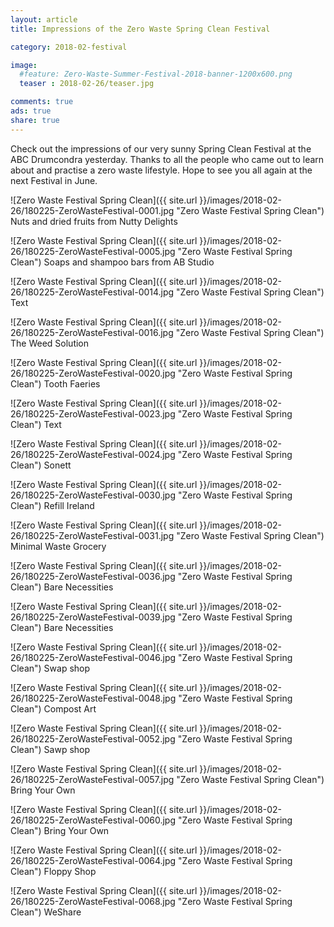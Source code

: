 ```yaml
---
layout: article
title: Impressions of the Zero Waste Spring Clean Festival

category: 2018-02-festival

image:
  #feature: Zero-Waste-Summer-Festival-2018-banner-1200x600.png
  teaser : 2018-02-26/teaser.jpg

comments: true
ads: true
share: true
---
```


Check out the impressions of our very sunny Spring Clean Festival at the ABC Drumcondra yesterday. Thanks to all the people who came out to learn about and practise a zero waste lifestyle. Hope to see you all again at the next Festival in June.

![Zero Waste Festival Spring Clean]({{ site.url }}/images/2018-02-26/180225-ZeroWasteFestival-0001.jpg "Zero Waste Festival Spring Clean")
Nuts and dried fruits from Nutty Delights

![Zero Waste Festival Spring Clean]({{ site.url }}/images/2018-02-26/180225-ZeroWasteFestival-0005.jpg "Zero Waste Festival Spring Clean")
Soaps and shampoo bars from AB Studio

![Zero Waste Festival Spring Clean]({{ site.url }}/images/2018-02-26/180225-ZeroWasteFestival-0014.jpg "Zero Waste Festival Spring Clean")
Text

![Zero Waste Festival Spring Clean]({{ site.url }}/images/2018-02-26/180225-ZeroWasteFestival-0016.jpg "Zero Waste Festival Spring Clean")
The Weed Solution

![Zero Waste Festival Spring Clean]({{ site.url }}/images/2018-02-26/180225-ZeroWasteFestival-0020.jpg "Zero Waste Festival Spring Clean")
Tooth Faeries

![Zero Waste Festival Spring Clean]({{ site.url }}/images/2018-02-26/180225-ZeroWasteFestival-0023.jpg "Zero Waste Festival Spring Clean")
Text

![Zero Waste Festival Spring Clean]({{ site.url }}/images/2018-02-26/180225-ZeroWasteFestival-0024.jpg "Zero Waste Festival Spring Clean")
Sonett

![Zero Waste Festival Spring Clean]({{ site.url }}/images/2018-02-26/180225-ZeroWasteFestival-0030.jpg "Zero Waste Festival Spring Clean")
Refill Ireland

![Zero Waste Festival Spring Clean]({{ site.url }}/images/2018-02-26/180225-ZeroWasteFestival-0031.jpg "Zero Waste Festival Spring Clean")
Minimal Waste Grocery

![Zero Waste Festival Spring Clean]({{ site.url }}/images/2018-02-26/180225-ZeroWasteFestival-0036.jpg "Zero Waste Festival Spring Clean")
Bare Necessities

![Zero Waste Festival Spring Clean]({{ site.url }}/images/2018-02-26/180225-ZeroWasteFestival-0039.jpg "Zero Waste Festival Spring Clean")
Bare Necessities

![Zero Waste Festival Spring Clean]({{ site.url }}/images/2018-02-26/180225-ZeroWasteFestival-0046.jpg "Zero Waste Festival Spring Clean")
Swap shop

![Zero Waste Festival Spring Clean]({{ site.url }}/images/2018-02-26/180225-ZeroWasteFestival-0048.jpg "Zero Waste Festival Spring Clean")
Compost Art

![Zero Waste Festival Spring Clean]({{ site.url }}/images/2018-02-26/180225-ZeroWasteFestival-0052.jpg "Zero Waste Festival Spring Clean")
Sawp shop

![Zero Waste Festival Spring Clean]({{ site.url }}/images/2018-02-26/180225-ZeroWasteFestival-0057.jpg "Zero Waste Festival Spring Clean")
Bring Your Own

![Zero Waste Festival Spring Clean]({{ site.url }}/images/2018-02-26/180225-ZeroWasteFestival-0060.jpg "Zero Waste Festival Spring Clean")
Bring Your Own

![Zero Waste Festival Spring Clean]({{ site.url }}/images/2018-02-26/180225-ZeroWasteFestival-0064.jpg "Zero Waste Festival Spring Clean")
Floppy Shop

![Zero Waste Festival Spring Clean]({{ site.url }}/images/2018-02-26/180225-ZeroWasteFestival-0068.jpg "Zero Waste Festival Spring Clean")
WeShare

